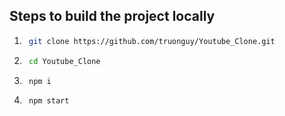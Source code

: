 ## Steps to build the project locally

1. ```bash
    git clone https://github.com/truonguy/Youtube_Clone.git
    ```
2. ```bash
    cd Youtube_Clone
    ```
3. ```bash
    npm i
    ```
4. ```bash
    npm start
    ```